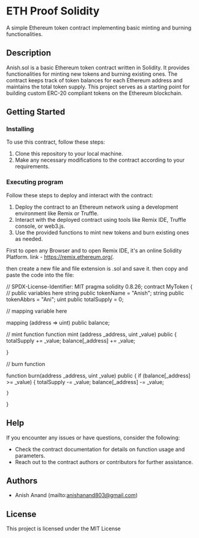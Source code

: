 # ETH Proof Solidity

A simple Ethereum token contract implementing basic minting and burning functionalities.

## Description

Anish.sol is a basic Ethereum token contract written in Solidity. It provides functionalities for minting new tokens and burning existing ones. The contract keeps track of token balances for each Ethereum address and maintains the total token supply. This project serves as a starting point for building custom ERC-20 compliant tokens on the Ethereum blockchain.

## Getting Started

### Installing

To use this contract, follow these steps:

1. Clone this repository to your local machine.
2. Make any necessary modifications to the contract according to your requirements.

### Executing program

Follow these steps to deploy and interact with the contract:

1. Deploy the contract to an Ethereum network using a development environment like Remix or Truffle.
2. Interact with the deployed contract using tools like Remix IDE, Truffle console, or web3.js.
3. Use the provided functions to mint new tokens and burn existing ones as needed.
   
First to open any Browser and to open Remix IDE, it's an online Solidity Platform. link - https://remix.ethereum.org/.

then create a new file and file extension is .sol and save it. then copy and paste the code into the file:

// SPDX-License-Identifier: MIT pragma solidity 0.8.26; contract MyToken {
// public variables here
string public tokenName = "Anish";
string public tokenAbbrs = "Ani";
uint public totalSupply = 0;


// mapping variable here

mapping (address => uint) public balance;

// mint function
function mint (address _address, uint _value) public {
    totalSupply += _value;
    balance[_address] += _value;

}

// burn function

function burn(address _address, uint _value) public {
    if (balance[_address] >= _value) {
         totalSupply -= _value;
        balance[_address] -= _value;

    }
}
## Help

If you encounter any issues or have questions, consider the following:

- Check the contract documentation for details on function usage and parameters.
- Reach out to the contract authors or contributors for further assistance.

## Authors

- Anish Anand (mailto:anishanand803@gmail.com)

## License

This project is licensed under the MIT License 
